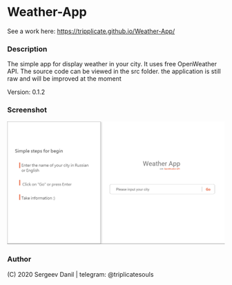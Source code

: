 # Weather-App

See a work here: https://tripplicate.github.io/Weather-App/

### Description

The simple app for display weather in your city. It uses free OpenWeather API.
The source code can be viewed in the src folder. the application is still raw and will be improved at the moment

Version: 0.1.2

### Screenshot

![WeatherApp](./src/img/homepage.png)

### Author

(C) 2020 Sergeev Danil | telegram: @triplicatesouls
